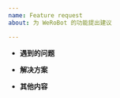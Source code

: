 ```yaml
---
name: Feature request
about: 为 WeRoBot 的功能提出建议

---
```


<!--
Issue tracker 只用于反馈 bug 和 feature request 。
与 WeRoBot 用法相关的问题请加入主页上的 QQ 群讨论或在 SegmentFault 社区提问。
在提问前请仔细阅读我们的文档，并推荐阅读《提问的智慧》：
https://github.com/ruby-china/How-To-Ask-Questions-The-Smart-Way/blob/master/README-zh_CN.md
-->

* **遇到的问题**
<!-- feature 总是要解决问题，来讲讲遇到的问题吧 -->

* **解决方案**
<!-- 描述为了解决这个问题需要 WeRoBot 添加的 feature -->

* **其他内容**
<!-- 如相关 issue 或 PR 的引用等信息 -->
